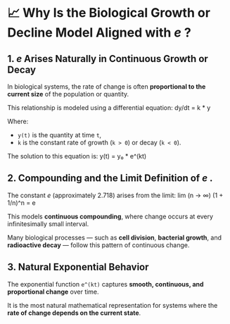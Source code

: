 # 📈 Why Is the Biological Growth or Decline Model Aligned with _e_ ?

## 1. _e_ Arises Naturally in Continuous Growth or Decay
In biological systems, the rate of change is often **proportional to the current size** of the population or quantity.

This relationship is modeled using a differential equation:
dy/dt = k * y

Where:
- `y(t)` is the quantity at time `t`,
- `k` is the constant rate of growth (`k > 0`) or decay (`k < 0`).

The solution to this equation is:
y(t) = y₀ * e^(kt)

## 2. Compounding and the Limit Definition of _e_ .

The constant _e_ (approximately 2.718) arises from the limit:
lim (n → ∞) (1 + 1/n)^n = e

This models **continuous compounding**, where change occurs at every infinitesimally small interval.

Many biological processes — such as **cell division**, **bacterial growth**, and **radioactive decay** — follow this pattern of continuous change.

## 3. Natural Exponential Behavior
The exponential function `e^(kt)` captures **smooth, continuous, and proportional change** over time.

It is the most natural mathematical representation for systems where the **rate of change depends on the current state**.
